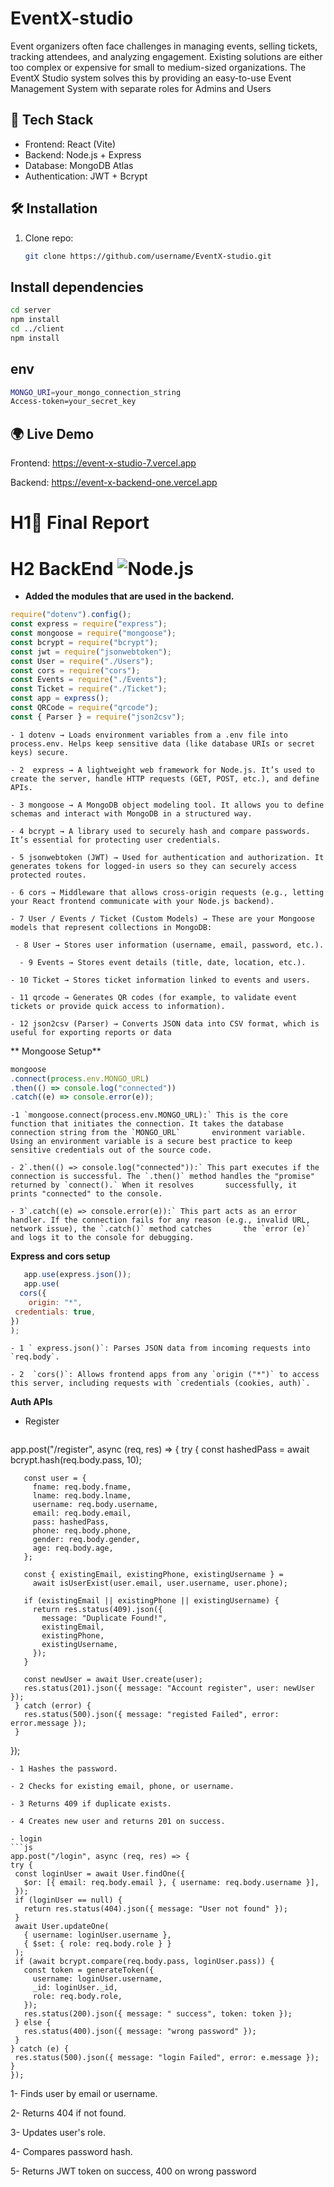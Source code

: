 # EventX-studio
Event organizers often face challenges in managing events, selling tickets, tracking attendees, and analyzing engagement. Existing solutions are either too complex or expensive for small to medium-sized organizations.  The EventX Studio system solves this by providing an easy-to-use Event Management System with separate roles for Admins and Users


## 🚀 Tech Stack
- Frontend: React (Vite)
- Backend: Node.js + Express
- Database: MongoDB Atlas
- Authentication: JWT + Bcrypt

## 🛠️ Installation
1. Clone repo:
   ```bash
   git clone https://github.com/username/EventX-studio.git
   ```

## Install dependencies
```bash
cd server
npm install
cd ../client
npm install
```

## env
```bash
MONGO_URI=your_mongo_connection_string
Access-token=your_secret_key
```

## 🌍 Live Demo

Frontend: https://event-x-studio-7.vercel.app

Backend: https://event-x-backend-one.vercel.app

# H1📑 Final Report

 # H2 BackEnd ![Node.js](https://img.shields.io/badge/node-%3E%3D14-green)

  - **Added the modules that are used in the backend.</summary>**
   ```js
   require("dotenv").config();
   const express = require("express");
   const mongoose = require("mongoose");
   const bcrypt = require("bcrypt");
   const jwt = require("jsonwebtoken");
   const User = require("./Users");
   const cors = require("cors");
   const Events = require("./Events");
   const Ticket = require("./Ticket");
   const app = express();
   const QRCode = require("qrcode");
   const { Parser } = require("json2csv");
   ```
    - 1 dotenv → Loads environment variables from a .env file into process.env. Helps keep sensitive data (like database URIs or secret keys) secure.
   
    - 2  express → A lightweight web framework for Node.js. It’s used to create the server, handle HTTP requests (GET, POST, etc.), and define APIs.
   
    - 3 mongoose → A MongoDB object modeling tool. It allows you to define schemas and interact with MongoDB in a structured way.
   
    - 4 bcrypt → A library used to securely hash and compare passwords. It’s essential for protecting user credentials.
   
    - 5 jsonwebtoken (JWT) → Used for authentication and authorization. It generates tokens for logged-in users so they can securely access protected routes.
   
    - 6 cors → Middleware that allows cross-origin requests (e.g., letting your React frontend communicate with your Node.js backend).
   
    - 7 User / Events / Ticket (Custom Models) → These are your Mongoose models that represent collections in MongoDB:
   
     - 8 User → Stores user information (username, email, password, etc.).
   
      - 9 Events → Stores event details (title, date, location, etc.).
   
    - 10 Ticket → Stores ticket information linked to events and users.
   
    - 11 qrcode → Generates QR codes (for example, to validate event tickets or provide quick access to information).
   
    - 12 json2csv (Parser) → Converts JSON data into CSV format, which is useful for exporting reports or data

** Mongoose Setup**
  ```js
  mongoose
  .connect(process.env.MONGO_URL)
  .then(() => console.log("connected"))
  .catch((e) => console.error(e));
  ```
    -1 `mongoose.connect(process.env.MONGO_URL):` This is the core function that initiates the connection. It takes the database connection string from the `MONGO_URL`       environment variable. Using an environment variable is a secure best practice to keep sensitive credentials out of the source code.

    - 2`.then(() => console.log("connected")):` This part executes if the connection is successful. The `.then()` method handles the "promise" returned by `connect().` When it resolves       successfully, it prints "connected" to the console.

    - 3`.catch((e) => console.error(e)):` This part acts as an error handler. If the connection fails for any reason (e.g., invalid URL, network issue), the `.catch()` method catches       the `error (e)` and logs it to the console for debugging.

**Express and cors setup**
   ```js
      app.use(express.json());
      app.use(
     cors({
       origin: "*",
    credentials: true,
  })
);
   ```
    - 1 ` express.json()`: Parses JSON data from incoming requests into `req.body`.

    - 2  `cors()`: Allows frontend apps from any `origin ("*")` to access this server, including requests with `credentials (cookies, auth)`.

**Auth APIs**
   - Register
      ```js
   app.post("/register", async (req, res) => {
     try {
       const hashedPass = await bcrypt.hash(req.body.pass, 10);
   
       const user = {
         fname: req.body.fname,
         lname: req.body.lname,
         username: req.body.username,
         email: req.body.email,
         pass: hashedPass,
         phone: req.body.phone,
         gender: req.body.gender,
         age: req.body.age,
       };
   
       const { existingEmail, existingPhone, existingUsername } =
         await isUserExist(user.email, user.username, user.phone);
   
       if (existingEmail || existingPhone || existingUsername) {
         return res.status(409).json({
           message: "Duplicate Found!",
           existingEmail,
           existingPhone,
           existingUsername,
         });
       }
   
       const newUser = await User.create(user);
       res.status(201).json({ message: "Account register", user: newUser });
     } catch (error) {
       res.status(500).json({ message: "registed Failed", error: error.message });
     }
   });
   
   ```
   - 1 Hashes the password.

   - 2 Checks for existing email, phone, or username.

   - 3 Returns 409 if duplicate exists.

   - 4 Creates new user and returns 201 on success.

- login
   ```js
   app.post("/login", async (req, res) => {
  try {
    const loginUser = await User.findOne({
      $or: [{ email: req.body.email }, { username: req.body.username }],
    });
    if (loginUser == null) {
      return res.status(404).json({ message: "User not found" });
    }
    await User.updateOne(
      { username: loginUser.username },
      { $set: { role: req.body.role } }
    );
    if (await bcrypt.compare(req.body.pass, loginUser.pass)) {
      const token = generateToken({
        username: loginUser.username,
        _id: loginUser._id,
        role: req.body.role,
      });
      res.status(200).json({ message: " success", token: token });
    } else {
      res.status(400).json({ message: "wrong password" });
    }
  } catch (e) {
    res.status(500).json({ message: "login Failed", error: e.message });
  }
});
```
 1- Finds user by email or username.

 2- Returns 404 if not found.

 3- Updates user's role.

 4- Compares password hash.

 5- Returns JWT token on success, 400 on wrong password



   

   



